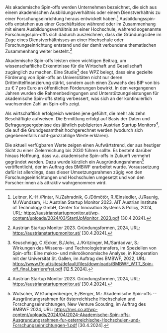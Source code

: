 Als akademische Spin-offs werden Unternehmen bezeichnet, die sich aus
einem akademischen Ausbildungsverhältnis oder einem Dienstverhältnis zu
einer Forschungseinrichtung heraus entwickelt haben.[^1]
Ausbildungsspin-offs entstehen aus einer Geschäftsidee während oder im
Zusammenhang mit einem Ausbildungsverhältnis an einer Hochschule,
während sogenannte Forschungsspin-offs sich dadurch auszeichnen, dass
die Gründungsidee im Zuge eines Dienstverhältnisses an einer Hochschule
oder Forschungseinrichtung entstand und der damit verbundene
thematischen Zusammenhang weiter besteht.[^2]

Akademische Spin-offs leisten einen wichtigen Beitrag, um wissenschaftliche Erkenntnisse für die Wirtschaft und Gesellschaft zugänglich zu machen. Eine Studie[^3] des WPZ belegt, dass eine gezielte Förderung von Spin-offs an Universitäten nicht nur deren Drittmittelfinanzierung stärkt, sondern auch einen Zuwachs des BIP von bis zu € 7 pro Euro an öffentlichen Förderungen bewirkt. In den vergangenen Jahren wurden die Rahmenbedingungen und Unterstützungsleistungen für akademische Spin-offs stetig verbessert, was sich an der kontinuierlich wachsenden Zahl an Spin-offs zeigt.

Als wirtschaftlich erfolgreich werden jene geführt, die mehr als zehn
Beschäftigte aufweisen. Die Ermittlung erfolgt auf Basis der Daten und
Befragungsergebnisse des jährlich publizierten Austrian Startup
Monitors[^4], die auf die Grundgesamtheit hochgerechnet werden (wodurch sich gegebenenfalls nicht-ganzzahlige Werte erklären).

Die aktuell verfügbaren Werte zeigen einen Aufwärtstrend, der aus
heutiger Sicht zu einer Zielerreichung bis 2030 führen sollte. Es
besteht darüber hinaus Hoffnung, dass v.a. akademische Spin-offs in Zukunft vermehrt gegründet werden. Dazu wurde kürzlich ein Ausgründungsrahmen[^5] veröffentlicht, der im Auftrag des BMBWF erarbeitet wurde. Voraussetzung dafür ist allerdings, dass dieser Umsetzungsrahmen zügig von den Forschungseinrichtungen und Hochschulen umgesetzt und von den Forscher:innen als attraktiv wahrgenommen wird.

[^1]: Leitner, K.-H./Pintar, N./Zahradnik, G./Dömötör, R./Einsiedler,
    J./Raunig, M./Wundsam, H.: Austrian Startup Monitor 2023. AIT
    Austrian Institute of Technology GmbH, Center for Innovation Systems
    & Policy, 2024, URL:
    <https://austrianstartupmonitor.at/wp-content/uploads/2024/03/StartUpMonitor_2023.pdf>
    \[30.4.2024\].

[^2]: Austrian Startup Monitor 2023. Gründungsformen, 2024, URL:
    <https://austrianstartupmonitor.at/> \[30.4.2024\].

[^3]: Keuschnigg, C./Ecker, B./Johs, J./Kritzinger, M./Sardadvar, S.: Wirkungen des Wissens- und Technologietransfers, im Speziellen von Spin-offs: Eine makro- und mikroökonomische Analyse, in Kooperation mit der Universität St. Gallen, im Auftrag des BMBWF, 2022, URL: <https://www.ffg.at/sites/default/files/downloads/BMBWF_WTT_Spin-off_final_barrierefrei.pdf> \[12.5.2024\].

[^4]: Austrian Startup Monitor 2023. Gründungsformen, 2024, URL:
    <https://austrianstartupmonitor.at/> \[30.4.2024\].

[^5]: Wutscher, W./Gumpenberger, E./Berger, M.: Akademische Spin-offs --
    Ausgründungsrahmen für österreichische Hochschulen und
    Forschungseinrichtungen, New Venture Scouting, im Auftrag des BMBWF
    2024,
    URL: <https://nvs.co.at/wp-content/uploads/2024/04/2024-Akademische-Spin-offs-Ausgrundungsrahmen-fur-osterreichische-Hochschulen-und-Forschungseinrichtungen-1.pdf>
    \[30.4.2024\].
